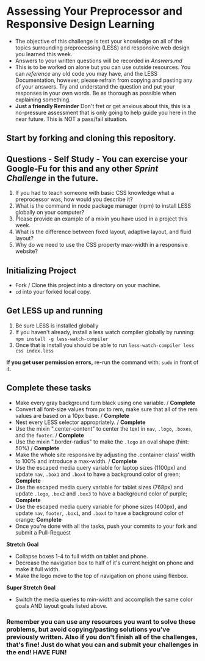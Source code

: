 # Assessing Your Preprocessor and Responsive Design Learning

* The objective of this challenge is test your knowledge on all of the topics surrounding preprocessing (LESS) and responsive web design you learned this week.
* Answers to your written questions will be recorded in _Answers.md_
* This is to be worked on alone but you can use outside resources. You can _reference_ any old code you may have, and the LESS Documentation, however, please refrain from copying and pasting any of your answers. Try and understand the question and put your responses in your own words. Be as thorough as possible when explaining something.
* **Just a friendly Reminder** Don't fret or get anxious about this, this is a no-pressure assessment that is only going to help guide you here in the near future. This is NOT a pass/fail situation.

## Start by forking and cloning this repository.

## Questions - Self Study - You can exercise your Google-Fu for this and any other _Sprint Challenge_ in the future.

1. If you had to teach someone with basic CSS knowledge what a preprocessor was, how would you describe it?
2. What is the command in node package manager (npm) to install LESS globally on your computer?
3. Please provide an example of a mixin you have used in a project this week.
4. What is the difference between fixed layout, adaptive layout, and fluid layout?
5. Why do we need to use the CSS property max-width in a responsive website?


## Initializing Project
* Fork / Clone this project into a directory on your machine.
* `cd` into your forked local copy.

## Get LESS up and running
1. Be sure LESS is installed globally
2. If you haven't already, install a less watch compiler globally by running: `npm install -g less-watch-compiler`
1. Once that is install you should be able to run `less-watch-compiler less css index.less`

**If you get user permission errors,** re-run the command with: `sudo` in front of it.

## Complete these tasks
* Make every gray background turn black using one variable. / **Complete**
* Convert all font-size values from px to rem, make sure that all of the rem values are based on a 10px base. / **Complete**
* Nest every LESS selector appropriately. / **Complete**
* Use the mixin ".center-content" to center the text in `nav`, `.logo`, `.boxes`, and the `footer`. / **Complete**
* Use the mixin ".border-radius" to make the `.logo` an oval shape (hint: 50%) / **Complete**
* Make the whole site responsive by adjusting the .container class' width to 100% and introduce a max-width. / **Complete**
* Use the escaped media query variable for laptop sizes (1100px) and update `nav`, `.box1` and `.box4` to have a background color of green; **Complete**
* Use the escaped media query variable for tablet sizes (768px) and update `.logo`, `.box2` and `.box3` to have a background color of purple; **Complete**
* Use the escaped media query variable for phone sizes (400px), and update `nav`, `footer`, `.box1`, and `.box4` to have a background color of orange; **Complete**
* Once you're done with all the tasks, push your commits to your fork and submit a Pull-Request

**Stretch Goal**
* Collapse boxes 1-4 to full width on tablet and phone.
* Decrease the navigation box to half of it's current height on phone and make it full width.
* Make the logo move to the top of navigation on phone using flexbox.

**Super Stretch Goal**
* Switch the media queries to min-width and accomplish the same color goals AND layout goals listed above.

### Remember you can use any resources you want to solve these problems, but avoid copying/pasting solutions you've previously written. Also if you don't finish all of the challenges, that's fine! Just do what you can and submit your challenges in the end! HAVE FUN!
